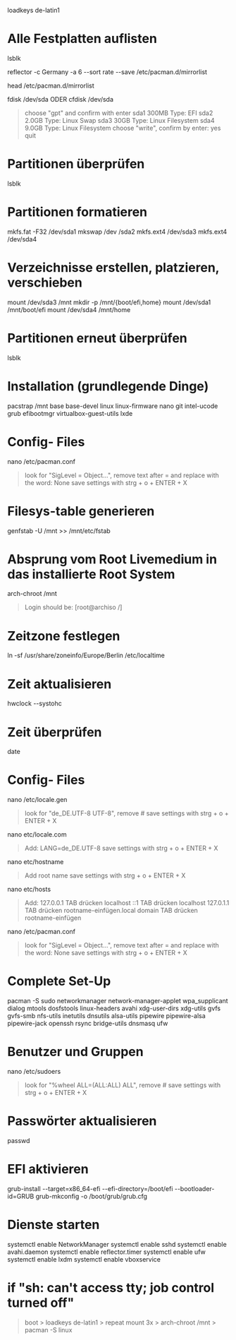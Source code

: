   loadkeys de-latin1
  
# Alle Festplatten auflisten
  lsblk
  
  reflector -c Germany -a 6 --sort rate --save /etc/pacman.d/mirrorlist
  
  head /etc/pacman.d/mirrorlist
  
  fdisk /dev/sda  ODER  cfdisk /dev/sda
  
> choose "gpt" and confirm with enter
> sda1  300MB   Type: EFI
> sda2  2.0GB   Type: Linux Swap
> sda3  30GB    Type: Linux Filesystem
> sda4  9.0GB   Type: Linux Filesystem
> choose "write", confirm by enter: yes
> quit

# Partitionen überprüfen
  lsblk 

# Partitionen formatieren
  mkfs.fat -F32 /dev/sda1
  mkswap /dev /sda2
  mkfs.ext4 /dev/sda3
  mkfs.ext4 /dev/sda4
  
# Verzeichnisse erstellen, platzieren, verschieben
   mount /dev/sda3 /mnt
   mkdir -p /mnt/{boot/efi,home}
   mount /dev/sda1 /mnt/boot/efi
   mount /dev/sda4 /mnt/home
   
# Partitionen erneut überprüfen
  lsblk 

# Installation (grundlegende Dinge)
  pacstrap /mnt base base-devel linux linux-firmware nano git intel-ucode grub efibootmgr virtualbox-guest-utils lxde

# Config- Files
   nano /etc/pacman.conf
   
> look for "SigLevel = Object...", remove text after = and replace with the word: None
> save settings with strg + o + ENTER + X

# Filesys-table generieren
   genfstab -U /mnt >> /mnt/etc/fstab


# Absprung vom Root Livemedium in das installierte Root System
  arch-chroot /mnt 

> Login should be: [root@archiso /]

# Zeitzone festlegen
  ln -sf /usr/share/zoneinfo/Europe/Berlin /etc/localtime
  
# Zeit aktualisieren
  hwclock --systohc

# Zeit überprüfen
 date

# Config- Files
  nano /etc/locale.gen
  
> look for "de_DE.UTF-8 UTF-8", remove #
> save settings with strg + o + ENTER + X

  nano etc/locale.com
  
> Add: LANG=de_DE.UTF-8
> save settings with strg + o + ENTER + X
  
  nano etc/hostname
  
> Add root name
> save settings with strg + o + ENTER + X
  
  nano etc/hosts
  
> Add: 
> 127.0.0.1     TAB drücken     localhost
> ::1           TAB drücken     localhost
> 127.0.1.1     TAB drücken     rootname-einfügen.local domain  TAB drücken rootname-einfügen
  
  nano /etc/pacman.conf
  
> look for "SigLevel = Object...", remove text after = and replace with the word: None
> save settings with strg + o + ENTER + X
  
# Complete Set-Up
  pacman -S sudo networkmanager network-manager-applet wpa_supplicant dialog mtools dosfstools linux-headers avahi xdg-user-dirs xdg-utils gvfs gvfs-smb nfs-utils inetutils dnsutils alsa-utils pipewire pipewire-alsa pipewire-jack openssh rsync bridge-utils dnsmasq ufw

# Benutzer und Gruppen
   nano /etc/sudoers
   
> look for "%wheel ALL=(ALL:ALL) ALL", remove #
> save settings with strg + o + ENTER + X

# Passwörter aktualisieren
  passwd
  
# EFI aktivieren
  grub-install --target=x86_64-efi --efi-directory=/boot/efi --bootloader-id=GRUB
  grub-mkconfig -o /boot/grub/grub.cfg

# Dienste starten
  systemctl enable NetworkManager
  systemctl enable sshd
  systemctl enable avahi.daemon
  systemctl enable reflector.timer
  systemctl enable ufw 
  systemctl enable lxdm
  systemctl enable vboxservice

# if "sh: can't access tty; job control turned off"
> boot > loadkeys de-latin1 > repeat mount 3x > arch-chroot /mnt > pacman -S linux
